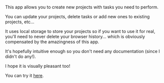 This app allows you to create new projects with tasks you need to perform.

You can update your projects, delete tasks or add new ones to existing projects, etc...

It uses local storage to store your projects so if you want to use it for real, you'll need to never delete your browser history...
which is obviously compensated by the amazingness of this app.

It's hopefully intuitive enough so you don't need any documentation (since I didn't do any!).

I hope it is visually pleasant too!

You can try it <a href="https://morrismalone.github.io/To-do-App/">here</a>.
